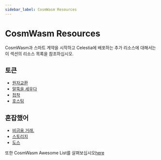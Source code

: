 ```yaml
---
sidebar_label: CosmWasm Resources
---
```


# CosmWasm Resources

CosmWasm과 스마트 계약을 시작하고 Celestia에 배포하는 추가 리소스에 대해서는 이 섹션의 리소스 목록을 참조하십시오.

## 토큰

- [원자교환](https://docs.rs/cw20-atomic-swap/latest/cw20_atomic_swap/)
- [말뚝을 세우다](https://docs.rs/cw20-staking/latest/cw20_staking/)
- [접착](https://docs.rs/cw20-bonding/latest/cw20_bonding/)
- [호스팅](https://docs.rs/cw20-escrow/latest/cw20_escrow/)

## 혼잡했어

- [비금융 거래.](https://github.com/CosmWasm/cw-nfts/tree/main/contracts)
- [스토리지](https://crates.io/crates/cosmwasm-storage)
- [도스](https://github.com/DA0-DA0/dao-contracts/tree/main/contracts)

또한 CosmWasm Awesome List를 살펴보십시오[here](https://github.com/InterWasm/cw-awesome/)
